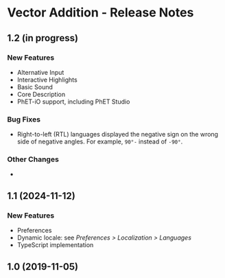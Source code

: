 # Vector Addition - Release Notes
<!-- 
Instructions:
* Replace {{SIM_TITLE}} with the simulation title.
* For a published version, replace {{PUBLICATION_DATE}} with the publication date, in year-month-day format, e.g. "2025-05-16".
* For a version that has not been published yet, replace {{PUBLICATION_DATE}} with "in progress".
* Make sure version numbers are correct, in MAJOR.MINOR format, e.g. "1.2".
* For a 1.0 release, only the 1.0 heading and date is needed. This includes ports of legacy sims.
* Developer and designer should collaborate on what to include for any release beyond 1.0. 
* For each new version, add a section to the top of these release notes - reverse chronological order, with the most-recent version at the top.

For an exemplar, see https://github.com/phetsims/balancing-chemical-equations/blob/main/doc/release-notes.md
-->

<!-- 
## 1.1 ({{PUBLICATION_DATE}})

### New Features
* Describe a new feature.
* 

### Bug Fixes
* Describe a bug fix.
* 

### Other Changes
* Describe a change.
* ⚠️ Use this icon for a change that is breaking, removes a feature, etc. 
*
-->

## 1.2 (in progress)

### New Features
* Alternative Input
* Interactive Highlights
* Basic Sound
* Core Description
* PhET-iO support, including PhET Studio

### Bug Fixes
* Right-to-left (RTL) languages displayed the negative sign on the wrong side of negative angles. For example, `90°-` instead of `-90°`.

### Other Changes
*

## 1.1 (2024-11-12)

### New Features
* Preferences
* Dynamic locale: see _Preferences > Localization > Languages_
* TypeScript implementation

## 1.0 (2019-11-05)
